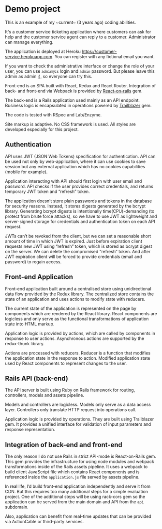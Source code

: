 # Demo project

This is an example of my ~current~ (3 years ago) coding abilities.

It's a customer service ticketing application where customers can ask for help
and the customer service agent can reply to a customer. Administrator can manage
everything.

The application is deployed at Heroku https://customer-service.herokuapp.com.
You can register with any fictional email you want.

If you want to check the administrative interface or change the role of your user,
you can use `admin@cs` login and `admin` password. But please leave this admin
as admin ;), so everyone can try this.

Front-end is an SPA built with React, Redux and React Router.
Integration of back- and front-end via Webpack is provided by
[React-on-rails](https://github.com/shakacode/react_on_rails) gem.

The back-end is a Rails application used mainly as an API endpoint.
Business logic is encapsulated in operations powered by
[Trailblazer](https://github.com/trailblazer/trailblazer) gem.

The code is tested with RSpec and Lab/Enzyme.

Site markup is adaptive. No CSS framework is used. All styles are developed
especially for this project.

## Authentication
API uses JWT (JSON Web Tokens) specification for authentication. API can be used not only by web-application, where it can use cookies to save session but any external application which has no cookies capabilities (mobile for example).

Application interacting with API should first login with user email and password. API checks if the user provides correct credentials, and returns temporary JWT token and “refresh” token.

The application doesn’t store plain passwords and tokens in the database for security reasons. Instead, it stores digests generated by the bcrypt library. Generating bcrypt digests is intentionally time(CPU)-demanding (to protect from brute force attacks), so we have to use JWT as lightweight and server-signed storage for credentials and authentication token on each API request.

JWTs can’t be revoked from the client, but we can set a reasonable short amount of time in which JWT is expired. Just before expiration client requests new JWT using “refresh” token, which is stored as bcrypt digest on the server.
We can delete the compromised “refresh” token. And after JWT expiration client will be forced to provide credentials (email and password) to regain access.


## Front-end Application
Front-end application built around a centralised store using unidirectional data flow provided by the Redux library. The centralized store contains the state of an application and uses actions to modify state with reducers.

The current state of the application is represented on the page by components which are rendered by the React library. React components are logicless and only serve as the functional transformations of application state into HTML markup.

Application logic is provided by actions, which are called by components in response to user actions. Asynchronous actions are supported by the redux-thunk library.

Actions are processed with reducers. Reducer is a function that modifies the application state in the response to action.
Modified application state used by React components to represent changes to the user.

## Rails API (back-end)
The API server is built using Ruby on Rails framework for routing, controllers, models and assets pipeline.

Models and controllers are logicless. Models only serve as a data access layer. Controllers only translate HTTP request into operations call.

Application logic is provided by operations. They are built using Trailblazer gem. It provides a unified interface for validation of input parameters and response representation.

## Integration of back-end and front-end
The only reason I do not use Rails in strict API-mode is React-on-Rails gem. This gem provides the infrastructure for using node modules and webpack transformations inside of the Rails assets pipeline. It uses a webpack to build client JavaScript file which contains React components and is referenced inside the `application.js` file served by assets pipeline.

In real life, I’d build front-end application independently and serve it from CDN. But this requires too many additional steps for a simple evaluation project. One of the additional steps will be using rack-cors gem so the application can be served from the main domain and API from the `api` subdomain.

Also, application can benefit from real-time updates that can be provided via ActionCable or third-party services.
